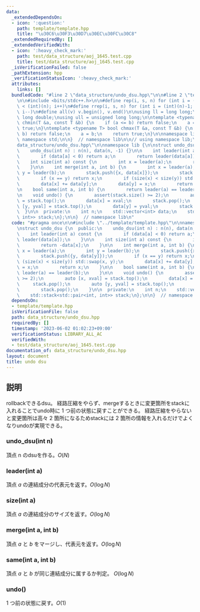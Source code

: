```yaml
---
data:
  _extendedDependsOn:
  - icon: ':question:'
    path: template/template.hpp
    title: "\u30C6\u30F3\u30D7\u30EC\u30FC\u30C8"
  _extendedRequiredBy: []
  _extendedVerifiedWith:
  - icon: ':heavy_check_mark:'
    path: test/data_structure/aoj_1645.test.cpp
    title: test/data_structure/aoj_1645.test.cpp
  _isVerificationFailed: false
  _pathExtension: hpp
  _verificationStatusIcon: ':heavy_check_mark:'
  attributes:
    links: []
  bundledCode: "#line 2 \"data_structure/undo_dsu.hpp\"\n\n#line 2 \"template/template.hpp\"\
    \n\n#include <bits/stdc++.h>\n\n#define rep(i, s, n) for (int i = (int)(s); i\
    \ < (int)(n); i++)\n#define rrep(i, s, n) for (int i = (int)(n)-1; i >= (int)(s);\
    \ i--)\n#define all(v) v.begin(), v.end()\n\nusing ll = long long;\nusing ld =\
    \ long double;\nusing ull = unsigned long long;\n\ntemplate <typename T> bool\
    \ chmin(T &a, const T &b) {\n    if (a <= b) return false;\n    a = b;\n    return\
    \ true;\n}\ntemplate <typename T> bool chmax(T &a, const T &b) {\n    if (a >=\
    \ b) return false;\n    a = b;\n    return true;\n}\n\nnamespace lib {\n\nusing\
    \ namespace std;\n\n}  // namespace lib\n\n// using namespace lib;\n#line 4 \"\
    data_structure/undo_dsu.hpp\"\n\nnamespace lib {\n\nstruct undo_dsu {\n  public:\n\
    \    undo_dsu(int n) : n(n), data(n, -1) {}\n\n    int leader(int a) const {\n\
    \        if (data[a] < 0) return a;\n        return leader(data[a]);\n    }\n\n\
    \    int size(int a) const {\n        int x = leader(a);\n        return -data[x];\n\
    \    }\n\n    int merge(int a, int b) {\n        int x = leader(a);\n        int\
    \ y = leader(b);\n        stack.push({x, data[x]});\n        stack.push({y, data[y]});\n\
    \        if (x == y) return x;\n        if (size(x) < size(y)) std::swap(x, y);\n\
    \        data[x] += data[y];\n        data[y] = x;\n        return x;\n    }\n\
    \n    bool same(int a, int b) {\n        return leader(a) == leader(b);\n    }\n\
    \n    void undo() {\n        assert(stack.size() >= 2);\n        auto [x, xval]\
    \ = stack.top();\n        data[x] = xval;\n        stack.pop();\n        auto\
    \ [y, yval] = stack.top();\n        data[y] = yval;\n        stack.pop();\n  \
    \  }\n\n  private:\n    int n;\n    std::vector<int> data;\n    std::stack<std::pair<int,\
    \ int>> stack;\n};\n\n}  // namespace lib\n"
  code: "#pragma once\n\n#include \"../template/template.hpp\"\n\nnamespace lib {\n\
    \nstruct undo_dsu {\n  public:\n    undo_dsu(int n) : n(n), data(n, -1) {}\n\n\
    \    int leader(int a) const {\n        if (data[a] < 0) return a;\n        return\
    \ leader(data[a]);\n    }\n\n    int size(int a) const {\n        int x = leader(a);\n\
    \        return -data[x];\n    }\n\n    int merge(int a, int b) {\n        int\
    \ x = leader(a);\n        int y = leader(b);\n        stack.push({x, data[x]});\n\
    \        stack.push({y, data[y]});\n        if (x == y) return x;\n        if\
    \ (size(x) < size(y)) std::swap(x, y);\n        data[x] += data[y];\n        data[y]\
    \ = x;\n        return x;\n    }\n\n    bool same(int a, int b) {\n        return\
    \ leader(a) == leader(b);\n    }\n\n    void undo() {\n        assert(stack.size()\
    \ >= 2);\n        auto [x, xval] = stack.top();\n        data[x] = xval;\n   \
    \     stack.pop();\n        auto [y, yval] = stack.top();\n        data[y] = yval;\n\
    \        stack.pop();\n    }\n\n  private:\n    int n;\n    std::vector<int> data;\n\
    \    std::stack<std::pair<int, int>> stack;\n};\n\n}  // namespace lib"
  dependsOn:
  - template/template.hpp
  isVerificationFile: false
  path: data_structure/undo_dsu.hpp
  requiredBy: []
  timestamp: '2023-06-02 01:02:23+09:00'
  verificationStatus: LIBRARY_ALL_AC
  verifiedWith:
  - test/data_structure/aoj_1645.test.cpp
documentation_of: data_structure/undo_dsu.hpp
layout: document
title: undo dsu
---
```


## 説明

rollbackできるdsu。
経路圧縮をやらず、mergeするときに変更箇所をstackに入れることでundo時に $1$ つ前の状態に戻すことができる。
経路圧縮をやらないと変更箇所は高々 $2$ 箇所になるためstackには $2$ 箇所の情報を入れるだけでよくなりundoが実現できる。

### undo_dsu(int n)

頂点 n のdsuを作る。$O(N)$

### leader(int a)

頂点 $a$ の連結成分の代表元を返す。$O(\log N)$

### size(int a)

頂点 $a$ の連結成分のサイズを返す。$O(\log N)$

### merge(int a, int b)

頂点 $a$ と $b$ をマージし、代表元を返す。$O(\log N)$

### same(int a, int b)

頂点 $a$ と $b$ が同じ連結成分に属するか判定。 $O(\log N)$

### undo()

$1$ つ前の状態に戻す。$O(1)$